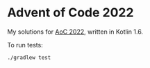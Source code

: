 # Advent of Code 2022

My solutions for [AoC 2022](https://adventofcode.com/), written in Kotlin 1.6.

To run tests:
```shell
./gradlew test 
```

